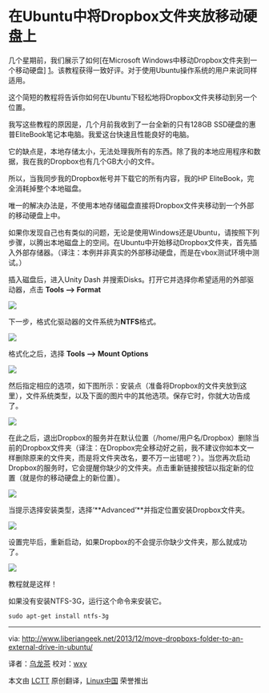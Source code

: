 在Ubuntu中将Dropbox文件夹放移动硬盘上
=================================================================================

几个星期前，我们展示了如何[在Microsoft Windows中移动Dropbox文件夹到一个移动硬盘] [1]。该教程获得一致好评。对于使用Ubuntu操作系统的用户来说同样适用。

这个简短的教程将告诉你如何在Ubuntu下轻松地将Dropbox文件夹移动到另一个位置。

我写这些教程的原因是，几个月前我收到了一台全新的只有128GB SSD硬盘的惠普EliteBook笔记本电脑。我爱这台快速且性能良好的电脑。

它的缺点是，本地存储太小，无法处理我所有的东西。除了我的本地应用程序和数据，我在我的Dropbox也有几个GB大小的文件。

所以，当我同步我的Dropbox帐号并下载它的所有内容，我的HP EliteBook，完全消耗掉整个本地磁盘。

唯一的解决办法是，不使用本地存储磁盘直接将Dropbox文件夹移动到一个外部的移动硬盘上中。

如果你发现自己也有类似的问题，无论是使用Windows还是Ubuntu，请按照下列步骤，以腾出本地磁盘上的空间。在Ubuntu中开始移动Dropbox文件夹，首先插入外部存储器。（译注：本例并非真实的外部移动硬盘，而是在vbox测试环境中测试。）

插入磁盘后，进入Unity Dash 并搜索Disks。打开它并选择你希望适用的外部驱动器，点击 **Tools –> Format**

![](http://www.liberiangeek.net/wp-content/uploads/2013/12/dropboxubuntumissingfolder3.png)

下一步，格式化驱动器的文件系统为**NTFS**格式。

![](http://www.liberiangeek.net/wp-content/uploads/2013/12/dropboxubuntumissingfolder4.png)

格式化之后，选择 **Tools –> Mount Options**

![](http://www.liberiangeek.net/wp-content/uploads/2013/12/dropboxubuntumissingfolder5.png)

然后指定相应的选项，如下图所示：安装点（准备将Dropbox的文件夹放到这里），文件系统类型，以及下面的图片中的其他选项。保存它时，你就大功告成了。

![](http://www.liberiangeek.net/wp-content/uploads/2013/12/dropboxubuntumissingfolder6.png)

在此之后，退出Dropbox的服务并在默认位置（/home/用户名/Dropbox）删除当前的Dropbox文件夹（译注：在Dropbox完全移动好之前，我不建议你如本文一样删除原来的文件夹，而是将文件夹改名，要不万一出错呢？）。当您再次启动Dropbox的服务时，它会提醒你缺少的文件夹。点击重新链接按钮以指定新的位置（就是你的移动硬盘上的新位置）。

![](http://www.liberiangeek.net/wp-content/uploads/2013/12/dropboxubuntumissingfolder.png)

当提示选择安装类型，选择‘**Advanced’**并指定位置安装Dropbox文件夹。

![](http://www.liberiangeek.net/wp-content/uploads/2013/12/dropboxubuntumissingfolder1.png)

设置完毕后，重新启动，如果Dropbox的不会提示你缺少文件夹，那么就成功了。

![](http://www.liberiangeek.net/wp-content/uploads/2013/12/dropboxubuntumissingfolder2.png)

教程就是这样！

如果没有安装NTFS-3G，运行这个命令来安装它。

    sudo apt-get install ntfs-3g


--------------------------------------------------------------------------------

via: http://www.liberiangeek.net/2013/12/move-dropboxs-folder-to-an-external-drive-in-ubuntu/

译者：[乌龙茶](https://github.com/yechunxiao19) 校对：[wxy](https://github.com/wxy)

本文由 [LCTT](https://github.com/LCTT/TranslateProject) 原创翻译，[Linux中国](http://linux.cn/) 荣誉推出

[1]:http://www.liberiangeek.net/2013/11/daily-windows-tips-move-dropbox-folder-to-external-drive/

